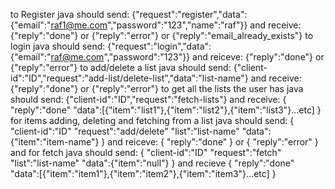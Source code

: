 to Register java should send:
{"request":"register","data":{"email":"raf1@me.com","password":"123","name":"raf"}}
and receive:
{"reply":"done"} or {"reply":"error"} or {"reply":"email_already_exists"}
to login java should send:
{"request":"login","data":{"email":"raf@me.com","password":"123"}}
and reiceve: 
{"reply":"done"} or {"reply":"error"}
to add/delete a list java should send:
{"client-id":"ID","request":"add-list/delete-list","data":"list-name"}
and receive:
{"reply":"done"} or {"reply":"error"}
to get all the lists the user has java should send:
{"client-id":"ID","request":"fetch-lists"}
and receive:
{
"reply":"done"
"data":[{"item":"list1"},{"item":"list2"},{"item":"list3"}...etc]
}
for items adding, deleting and fetching from a list
java should send:
{
"client-id":"ID"
"request":"add/delete"
"list":"list-name"
"data":{"item":"item-name"}
}
and reiceve:
{
"reply":"done"
}
or 
{
"reply":"error"
}
and for fetch java should send:
{
"client-id":"ID"
"request":"fetch"
"list":"list-name"
"data":{"item":"null"}
}
and recieve 
{
"reply":"done"
"data":[{"item":"item1"},{"item":"item2"},{"item":"item3"}...etc]
}

